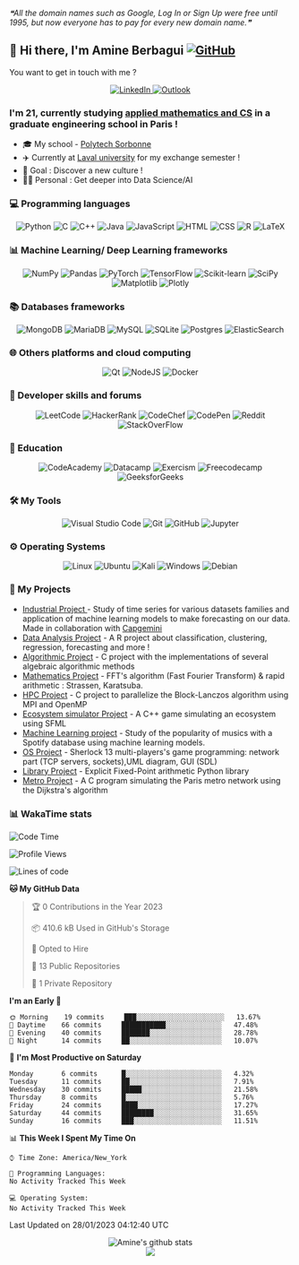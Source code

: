 <!--STARTS_HERE_QUOTE_README-->
<i>❝All the domain names such as Google, Log In or Sign Up were free until 1995, but now everyone has to pay for every new domain name.❞</i>
<!--ENDS_HERE_QUOTE_README-->

## 👋 Hi there, I'm Amine Berbagui     [![GitHub ](https://img.shields.io/github/followers/amine695?label=follow&style=social)](https://github.com/Amine695)
You want to get in touch with me ?
<p align="center">
    <a target="_blank" href="https://www.linkedin.com/in/amine-berbagui/">
        <img alt="LinkedIn" src="https://img.shields.io/badge/linkedin-%230077B5.svg?style=for-the-badge&logo=linkedin&logoColor=white"/>
    </a>
    <a target="_blank" href="mailto:amineberbagui@outlook.fr">
        <img alt="Outlook" src="https://img.shields.io/badge/Microsoft_Outlook-0078D4?style=for-the-badge&logo=microsoft-outlook&logoColor=white" />
    </a>
</p>


### I'm 21, currently studying [applied mathematics and CS](https://www.polytech.sorbonne-universite.fr/formations/mathematiques-appliques-et-informatique) in a graduate engineering school in Paris !

- 🎓 My school - [Polytech Sorbonne](https://www.polytech.sorbonne-universite.fr)
- ✈️ Currently at [Laval university](https://www.ulaval.ca/) for my exchange semester ! 
- 🥅 Goal : Discover a new culture !
- 💪🏻 Personal : Get deeper into Data Science/AI


### 💻 **Programming languages**

<p align="center">
    <img alt="Python" src="https://img.shields.io/badge/python-3670A0?style=for-the-badge&logo=python&logoColor=ffdd54"/>
    <img alt="C" src="https://img.shields.io/badge/c-%2300599C.svg?style=for-the-badge&logo=c&logoColor=white"/>
    <img alt="C++" src="https://img.shields.io/badge/c++-%2300599C.svg?style=for-the-badge&logo=c%2B%2B&logoColor=white"/>
    <img alt="Java" src="https://img.shields.io/badge/java-%23ED8B00.svg?style=for-the-badge&logo=java&logoColor=white"/>
    <img alt="JavaScript" src="https://img.shields.io/badge/javascript-%23323330.svg?style=for-the-badge&logo=javascript   logoColor=%23F7DF1E"/>
    <img alt="HTML" src="https://img.shields.io/badge/html5-%23E34F26.svg?style=for-the-badge&logo=html5&logoColor=white"/>
    <img alt="CSS" src="https://img.shields.io/badge/css3-%231572B6.svg?style=for-the-badge&logo=css3&logoColor=white"/>
    <img alt="R" src="https://img.shields.io/badge/r-%23276DC3.svg?style=for-the-badge&logo=r&logoColor=white"/>
    <img alt="LaTeX" src="https://img.shields.io/badge/latex-%23008080.svg?style=for-the-badge&logo=latex&logoColor=white"/>
</p>



### 📊 **Machine Learning/ Deep Learning frameworks**

<p align="center">
    <img alt="NumPy" src="https://img.shields.io/badge/numpy-%23013243.svg?style=for-the-badge&logo=numpy&logoColor=white" />
    <img alt="Pandas" src="https://img.shields.io/badge/pandas-%23150458.svg?style=for-the-badge&logo=pandas&logoColor=white" />
    <img alt="PyTorch" src="https://img.shields.io/badge/PyTorch-%23EE4C2C.svg?style=for-the-badge&logo=PyTorch&logoColor=white"/>
    <img alt="TensorFlow" src="https://img.shields.io/badge/TensorFlow-%23FF6F00.svg?style=for-the-badge&logo=TensorFlow&logoColor=white"/>
    <img alt="Scikit-learn" src="https://img.shields.io/badge/scikit--learn-%23F7931E.svg?style=for-the-badge&logo=scikit-learn&logoColor=white"/>
    <img alt="SciPy" src="https://img.shields.io/badge/SciPy-%230C55A5.svg?style=for-the-badge&logo=scipy&logoColor=%white"/>
    <img alt="Matplotlib" src="https://img.shields.io/badge/Matplotlib-%23ffffff.svg?style=for-the-badge&logo=Matplotlib&logoColor=black"/>
    <img alt="Plotly" src="https://img.shields.io/badge/Plotly-%233F4F75.svg?style=for-the-badge&logo=plotly&logoColor=white"/>
</p>


### 📚 **Databases frameworks**

<p align="center">
    <img alt="MongoDB" src="https://img.shields.io/badge/MongoDB-%234ea94b.svg?style=for-the-badge&logo=mongodb&logoColor=white" />
    <img alt="MariaDB" src="https://img.shields.io/badge/MariaDB-003545?style=for-the-badge&logo=mariadb&logoColor=white"/>
    <img alt="MySQL" src="https://img.shields.io/badge/mysql-%2300f.svg?style=for-the-badge&logo=mysql&logoColor=white" />
    <img alt="SQLite" src="https://img.shields.io/badge/sqlite-%2307405e.svg?style=for-the-badge&logo=sqlite&logoColor=white"/>
    <img alt="Postgres" src="https://img.shields.io/badge/postgres-%23316192.svg?style=for-the-badge&logo=postgresql&logoColor=white"/>
    <img alt="ElasticSearch" src="https://img.shields.io/badge/-ElasticSearch-005571?style=for-the-badge&logo=elasticsearch"/>
</p>

### 🌐 Others platforms and cloud computing
<p align="center">
    <img alt="Qt" src="https://img.shields.io/badge/Qt-%23217346.svg?style=for-the-badge&logo=Qt&logoColor=white"/>
    <img alt="NodeJS" src="https://img.shields.io/badge/node.js-6DA55F?style=for-the-badge&logo=node.js&logoColor=white"/>
    <img alt="Docker" src="https://img.shields.io/badge/docker-%230db7ed.svg?style=for-the-badge&logo=docker&logoColor=white"/>
</p>


### 🥇 Developer skills and forums
<p align="center">
    <img alt="LeetCode"  src="https://img.shields.io/badge/LeetCode-000000?style=for-the-badge&logo=LeetCode&logoColor=#d16c06"/>
    <img alt="HackerRank"  src="https://img.shields.io/badge/-Hackerrank-2EC866?style=for-the-badge&logo=HackerRank&logoColor=white"/>
    <img alt="CodeChef"  src="https://img.shields.io/badge/CodeChef-%23964B00.svg?style=for-the-badge&logo=CodeChef&logoColor=white"/>
    <img alt="CodePen"  src="https://img.shields.io/badge/Codepen-000000?style=for-the-badge&logo=codepen&logoColor=white"/>
    <img alt="Reddit"  src="https://img.shields.io/badge/Reddit-%23FF4500.svg?style=for-the-badge&logo=Reddit&logoColor=white"/>
    <img alt="StackOverFlow"  src="https://img.shields.io/badge/-Stackoverflow-FE7A16?style=for-the-badge&logo=stack-overflow&logoColor=white"/>

</p>

### 📖 Education
<p align="center">
    <img alt="CodeAcademy"  src="https://img.shields.io/badge/Codecademy-FFF0E5?style=for-the-badge&logo=codecademy&logoColor=1F243A"/>
    <img alt="Datacamp"  src="https://img.shields.io/badge/Datacamp-05192D?style=for-the-badge&logo=datacamp&logoColor=03E860"/>
    <img alt="Exercism"  src="https://img.shields.io/badge/Exercism-009CAB?style=for-the-badge&logo=exercism&logoColor=white"/>
    <img alt="Freecodecamp"  src="https://img.shields.io/badge/Freecodecamp-%23123.svg?&style=for-the-badge&logo=freecodecamp&logoColor=green"/>
    <img alt="GeeksforGeeks"  src="https://img.shields.io/badge/GeeksforGeeks-gray?style=for-the-badge&logo=geeksforgeeks&logoColor=35914c"/>

</p>

### 🛠️ **My Tools** 

<p align="center">
    <img alt="Visual Studio Code" src="https://img.shields.io/badge/VisualStudioCode-0078d7.svg?style=for-the-badge&logo=visual-studio-code&logoColor=white"/>
    <img alt="Git" src="https://img.shields.io/badge/git-%23F05033.svg?style=for-the-badge&logo=git&logoColor=white"/>
    <img alt="GitHub" src="https://img.shields.io/badge/github-%23121011.svg?style=for-the-badge&logo=github&logoColor=white"/>
    <img alt="Jupyter" src="https://img.shields.io/badge/Jupyter-%23F37626.svg?style=for-the-badge&logo=Jupyter&logoColor=white" />

</p>

### ⚙️ Operating Systems

<p align="center">
    <img alt="Linux" src="https://img.shields.io/badge/Linux-FCC624?style=for-the-badge&logo=linux&logoColor=black"/>
    <img alt="Ubuntu" src="https://img.shields.io/badge/Ubuntu-E95420?style=for-the-badge&logo=ubuntu&logoColor=white" />
    <img alt="Kali" src="https://img.shields.io/badge/Kali-268BEE?style=for-the-badge&logo=kalilinux&logoColor=white"/>
    <img alt="Windows" src="https://img.shields.io/badge/Windows-0078D6?style=for-the-badge&logo=windows&logoColor=white"/>
    <img alt="Debian" src="https://img.shields.io/badge/Debian-D70A53?style=for-the-badge&logo=debian&logoColor=white"/>
</p>

### 🚀 My Projects


 * [Industrial Project ](https://github.com/Amine695/TimeSeriesProject) - Study of time series for various datasets families and application of machine learning models to make forecasting on our data. Made in collaboration with [Capgemini](https://www.capgemini.com/ca-en/)
 * [Data Analysis Project](https://github.com/Amine695/DataAnalysisProject) - A R project about classification, clustering, regression, forecasting and more !
 * [Algorithmic Project](https://github.com/Amine695/LinearAlgebra) - C project with the implementations of several algebraic algorithmic methods
 * [Mathematics Project](https://github.com/Amine695/FFTProject) - FFT's algorithm (Fast Fourier Transform) & rapid arithmetic : Strassen,
Karatsuba.
 * [HPC Project](https://github.com/Amine695/Projet-HPC) - C project to parallelize the Block-Lanczos algorithm using MPI and OpenMP
 * [Ecosystem simulator Project](https://github.com/Amine695/Ecosystem_simulator) - A C++ game simulating an ecosystem using SFML
 * [Machine Learning project](https://github.com/Amine695/MLProject) - Study of the popularity of musics with a Spotify database using machine learning models.
 * [OS Project](https://github.com/Amine695/SherlockProject) - Sherlock 13 multi-players's game programming: network part (TCP servers, sockets),UML diagram, GUI (SDL)
 * [Library Project](https://github.com/Amine695/FixedPointLibrary) - Explicit Fixed-Point arithmetic Python library
 * [Metro Project](https://github.com/Amine695/Metro) - A C program simulating the Paris metro network using the Dijkstra's algorithm

### 📊 WakaTime stats
<!--START_SECTION:waka-->
![Code Time](http://img.shields.io/badge/Code%20Time-237%20hrs%2058%20mins-blue)

![Profile Views](http://img.shields.io/badge/Profile%20Views-0-blue)

![Lines of code](https://img.shields.io/badge/From%20Hello%20World%20I%27ve%20Written-594%20Thousand%20lines%20of%20code-blue)

**🐱 My GitHub Data** 

> 🏆 0 Contributions in the Year 2023
 > 
> 📦 410.6 kB Used in GitHub's Storage 
 > 
> 💼 Opted to Hire
 > 
> 📜 13 Public Repositories 
 > 
> 🔑 1 Private Repository 
 > 
**I'm an Early 🐤** 

```text
🌞 Morning    19 commits     ███░░░░░░░░░░░░░░░░░░░░░░   13.67% 
🌆 Daytime    66 commits     ███████████░░░░░░░░░░░░░░   47.48% 
🌃 Evening    40 commits     ███████░░░░░░░░░░░░░░░░░░   28.78% 
🌙 Night      14 commits     ██░░░░░░░░░░░░░░░░░░░░░░░   10.07%

```
📅 **I'm Most Productive on Saturday** 

```text
Monday       6 commits      █░░░░░░░░░░░░░░░░░░░░░░░░   4.32% 
Tuesday      11 commits     ██░░░░░░░░░░░░░░░░░░░░░░░   7.91% 
Wednesday    30 commits     █████░░░░░░░░░░░░░░░░░░░░   21.58% 
Thursday     8 commits      █░░░░░░░░░░░░░░░░░░░░░░░░   5.76% 
Friday       24 commits     ████░░░░░░░░░░░░░░░░░░░░░   17.27% 
Saturday     44 commits     ████████░░░░░░░░░░░░░░░░░   31.65% 
Sunday       16 commits     ███░░░░░░░░░░░░░░░░░░░░░░   11.51%

```


📊 **This Week I Spent My Time On** 

```text
⌚︎ Time Zone: America/New_York

💬 Programming Languages: 
No Activity Tracked This Week

💻 Operating System: 
No Activity Tracked This Week

```


 Last Updated on 28/01/2023 04:12:40 UTC
<!--END_SECTION:waka-->

<p align = "center">
    <img src="https://github-readme-stats.vercel.app/api?username=Amine695&hide=prs,issues,contribs&include_all_commits=true&show_icons=true&theme=aura" alt="Amine's github stats" />
    <br/>
    <img src="https://github-readme-stats.vercel.app/api/top-langs/?username=Amine695&layout=compact&theme=aura" />
</p>
    



